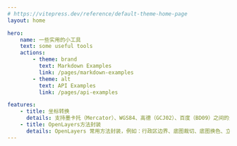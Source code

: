 ```yaml
---
# https://vitepress.dev/reference/default-theme-home-page
layout: home

hero:
    name: 一些实用的小工具
    text: some useful tools
    actions:
        - theme: brand
          text: Markdown Examples
          link: /pages/markdown-examples
        - theme: alt
          text: API Examples
          link: /pages/api-examples

features:
    - title: 坐标转换
      details: 支持墨卡托（Mercator）、WGS84、高德（GCJ02）、百度（BD09）之间的坐标转换，无需调用外部接口，可在本地直接执行。
    - title: OpenLayers方法封装
      details: OpenLayers 常用方法封装，例如：行政区边界、底图裁切、底图换色、立体边界、od飞线图等。
---
```

